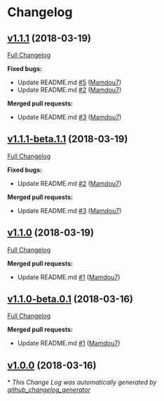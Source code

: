 # Changelog 

## [v1.1.1](https://github.com/Mamdou7/TastyTestingTest/tree/v1.1.1) (2018-03-19)
[Full Changelog](https://github.com/Mamdou7/TastyTestingTest/compare/v1.1.0...v1.1.1)

**Fixed bugs:**

- Update README.md [\#5](https://github.com/Mamdou7/TastyTestingTest/pull/5) ([Mamdou7](https://github.com/Mamdou7))
- Update README.md [\#2](https://github.com/Mamdou7/TastyTestingTest/pull/2) ([Mamdou7](https://github.com/Mamdou7))

**Merged pull requests:**

- Update README.md [\#3](https://github.com/Mamdou7/TastyTestingTest/pull/3) ([Mamdou7](https://github.com/Mamdou7))

## [v1.1.1-beta.1.1](https://github.com/Mamdou7/TastyTestingTest/tree/v1.1.1-beta.1.1) (2018-03-19)
[Full Changelog](https://github.com/Mamdou7/TastyTestingTest/compare/v1.1.0-beta.0.1...v1.1.1-beta.1.1)

**Fixed bugs:**

- Update README.md [\#2](https://github.com/Mamdou7/TastyTestingTest/pull/2) ([Mamdou7](https://github.com/Mamdou7))

**Merged pull requests:**

- Update README.md [\#3](https://github.com/Mamdou7/TastyTestingTest/pull/3) ([Mamdou7](https://github.com/Mamdou7))

## [v1.1.0](https://github.com/Mamdou7/TastyTestingTest/tree/v1.1.0) (2018-03-19)
[Full Changelog](https://github.com/Mamdou7/TastyTestingTest/compare/v1.1.1-beta.1.1...v1.1.0)

**Merged pull requests:**

- Update README.md [\#1](https://github.com/Mamdou7/TastyTestingTest/pull/1) ([Mamdou7](https://github.com/Mamdou7))

## [v1.1.0-beta.0.1](https://github.com/Mamdou7/TastyTestingTest/tree/v1.1.0-beta.0.1) (2018-03-16)
[Full Changelog](https://github.com/Mamdou7/TastyTestingTest/compare/v1.0.0...v1.1.0-beta.0.1)

**Merged pull requests:**

- Update README.md [\#1](https://github.com/Mamdou7/TastyTestingTest/pull/1) ([Mamdou7](https://github.com/Mamdou7))

## [v1.0.0](https://github.com/Mamdou7/TastyTestingTest/tree/v1.0.0) (2018-03-16)


\* *This Change Log was automatically generated by [github_changelog_generator](https://github.com/skywinder/Github-Changelog-Generator)*